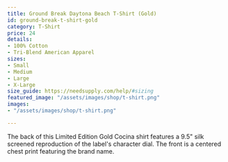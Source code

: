 ```yaml
---
title: Ground Break Daytona Beach T-Shirt (Gold)
id: ground-break-t-shirt-gold
category: T-Shirt
price: 24
details:
- 100% Cotton
- Tri-Blend American Apparel
sizes:
- Small
- Medium
- Large
- X-Large
size_guide: https://needsupply.com/help/#sizing
featured_image: "/assets/images/shop/t-shirt.png"
images:
- "/assets/images/shop/t-shirt.png"

---
```

The back of this Limited Edition Gold Cocina shirt features a 9.5" silk screened reproduction of the label's character dial. The front is a centered chest print featuring the brand name.
